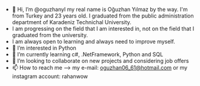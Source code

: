 - 👋 Hi, I’m @oguzhanyl my real name is Oğuzhan Yılmaz by the way. I'm from Turkey and 23 years old.
      I graduated from the public administration department of Karadeniz Technichal University.
- I am progressing on the field that I am interested in, not on the field that I graduated from the university.
- I am always open to learning and always need to improve myself.
- 👀 I’m interested in Python
- 🌱 I’m currently learning c#, .NetFramework, Python and SQL
- 💞️ I’m looking to collaborate on new projects and considering job offers
- 📫 How to reach me --> my e-mail: oguzhan06_61@hotmail.com or my instagram account: rahanwow 

<!---
oguzhanyl/oguzhanyl is a ✨ special ✨ repository because its `README.md` (this file) appears on your GitHub profile.
You can click the Preview link to take a look at your changes.
--->

